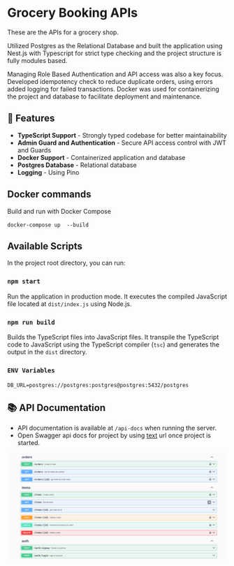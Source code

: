 # Grocery Booking APIs

These are the APIs for a grocery shop.

 Utilized Postgres as the Relational Database and built the application using Nest.js with Typescript for strict type checking and the project structure is fully modules based.

Managing Role Based Authentication and API access was also a key focus. Developed idempotency check to reduce duplicate orders, using errors added logging for failed transactions. 
 Docker was used for containerizing the project and database to facilitate deployment and maintenance.

 ## 🚀 Features

- **TypeScript Support** - Strongly typed codebase for better maintainability
- **Admin Guard and  Authentication** - Secure API access control with JWT and Guards 
- **Docker Support** - Containerized application and database
- **Postgres Database** - Relational database 
- **Logging** - Using Pino

## Docker commands
Build and run with Docker Compose
```
docker-compose up  --build
```

## Available Scripts

In the project root directory, you can run:

### `npm start`

Run the application in production mode. It executes the compiled JavaScript file located at `dist/index.js` using Node.js.

### `npm run build`

Builds the TypeScript files into JavaScript files. It transpile the TypeScript code to JavaScript using the TypeScript compiler (`tsc`) and generates the output in the `dist` directory.


### `ENV Variables`

```
DB_URL=postgres://postgres:postgres@postgres:5432/postgres

```

  ## 📚 API Documentation

- API documentation is available at `/api-docs` when running the server.
- Open Swagger api docs for project by using [text](http://localhost:3000/apidocs#/) url once project is started.

![alt text](swagger.png)